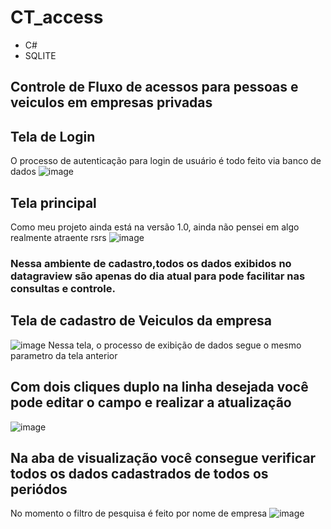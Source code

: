 # CT_access
- C#
- SQLITE


## Controle de Fluxo de acessos para pessoas e veiculos em empresas privadas

## Tela de Login
O processo de autenticação para login de usuário é todo feito via banco de dados
![image](https://github.com/user-attachments/assets/9d70d132-8a2b-4764-9325-f3126ed8196f)

## Tela principal
Como meu projeto ainda está na versão 1.0, ainda não pensei em algo realmente atraente rsrs
![image](https://github.com/user-attachments/assets/5600d39e-fd9f-4e51-acdf-ea1e842d5fa2)
### Nessa ambiente de cadastro,todos os dados exibidos no datagraview são apenas do dia atual para pode facilitar nas consultas e controle.

## Tela de cadastro de Veiculos da empresa
![image](https://github.com/user-attachments/assets/da7697fa-22c4-49fb-bda9-230c5740e728)
Nessa tela, o processo de exibição de dados segue o mesmo parametro da tela anterior

## Com dois cliques duplo na linha desejada você pode editar o campo e realizar a atualização
![image](https://github.com/user-attachments/assets/585132fe-097a-4a57-8ff3-7af398d34095)

## Na aba de visualização você consegue verificar todos os dados cadastrados de todos os periódos 
No momento o filtro de pesquisa é feito por nome de empresa
![image](https://github.com/user-attachments/assets/31ae3492-7822-48e1-8104-a37bc565085b)


